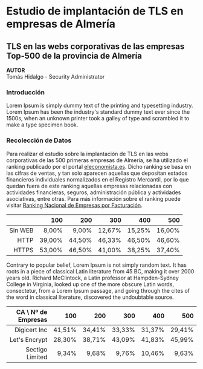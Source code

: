 Estudio de implantación de TLS en empresas de Almería
=========================================

TLS en las webs corporativas de las empresas Top-500 de la provincia de Almería 
-----------------------------------

**AUTOR**<br>
Tomás Hidalgo - Security Administrator<br>


### Introducción
Lorem Ipsum is simply dummy text of the printing and typesetting industry. Lorem Ipsum has been the industry's standard dummy text ever since the 1500s, when an unknown printer took a galley of type and scrambled it to make a type specimen book. 

### Recolección de Datos
Para realizar el estudio sobre la implantación de TLS en las webs corporativas de las 500 primeras empresas de Almería, se ha utilizado el ranking publicado por el portal [eleconomista.es](https://www.eleconomista.es). Dicho ranking se basa en las cifras de ventas, y tan solo aparecen aquellas que depositan estados financieros individuales normalizados en el Registro Mercantil, por lo que quedan fuera de este ranking aquellas empresas relacionadas con actividades financieras, seguros, administración pública y actividades asociativas, entre otras. Para más información sobre el ranking puede visitar [Ranking Nacional de Empresas por Facturación](https://ranking-empresas.eleconomista.es/faqs.html).

|         |    100 |    200 |    300 |    400 |    500 |
|--------:|-------:|-------:|-------:|-------:|-------:|
| Sin WEB |  8,00% |  9,00% | 12,67% | 15,25% | 16,00% |
|    HTTP | 39,00% | 44,50% | 46,33% | 46,50% | 46,60% |
|   HTTPS | 53,00% | 46,50% | 41,00% | 38,25% | 37,40% |

Contrary to popular belief, Lorem Ipsum is not simply random text. It has roots in a piece of classical Latin literature from 45 BC, making it over 2000 years old. Richard McClintock, a Latin professor at Hampden-Sydney College in Virginia, looked up one of the more obscure Latin words, consectetur, from a Lorem Ipsum passage, and going through the cites of the word in classical literature, discovered the undoubtable source.

| CA \ Nº de Empresas |    100 |    200 |    300 |    400 |    500 |
|--------------------:|-------:|-------:|-------:|-------:|-------:|
|        Digicert Inc | 41,51% | 34,41% | 33,33% | 31,37% | 29,41% |
|       Let's Encrypt | 28,30% | 38,71% | 43,09% | 41,83% | 45,99% |
|     Sectigo Limited |  9,34% |  9,68% |  9,76% | 10,46% |  9,63% |
